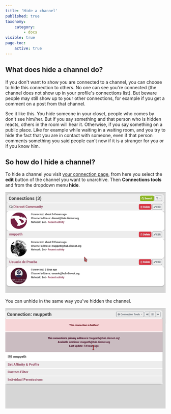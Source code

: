 ```yaml
---
title: 'Hide a channel'
published: true
taxonomy:
    category:
        - docs
visible: true
page-toc:
    active: true
---
```


## What does hide a channel do?
If you don't want to show you are connected to a channel, you can choose to hide this connection to others. No one can see you're connected (the channel does not show up in your profile's connections list). But beware people may still show up to your other connections, for example if you get a comment on a post from that channel.  

See it like this. You hide someone in your closet, people who comes by don't see him/her. But if you say something and that person who is hidden reacts, others in the room will hear it. Otherwise, if you say something on a public place. Like for example while waiting in a waiting room, and you try to hide the fact that you are in contact with someone, even if that person comments something you said people can't now if it is a stranger for you or if you know him.

## So how do I hide a channel?
To hide a channel you visit [your connection page](https://hub.disroot.org/connections), from here you select the **edit** button of the channel you want to unarchive. Then **Connections tools** and from the dropdown menu **hide**.

![HideChannel](en/HideChannel.gif)

You can unhide in the same way you've hidden the channel.

![UnHideChannel](en/UnHideChannel.gif)
